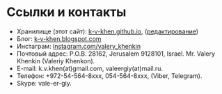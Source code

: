 # Ссылки и контакты

 * Хранилище (этот сайт): [k-v-khen.github.io](https://k-v-khen.github.io), ([редактирование](https://github.com/k-v-khen/k-v-khen.github.io))
 * Блог: [k-v-khen.blogspot.com](http://k-v-khen.blogspot.com)
 * Инстаграм: [instagram.com/valery_khenkin](https://www.instagram.com/valery_khenkin/)
 * Почтовый адрес: P.O.B. 28162, Jerusalem 9128101, Israel. Mr. Valery Khenkin (Valeriy Khenkon).
 * E-mail: k.v.khen(at)gmail.com, valeergiy(at)mail.ru.
 * Телефон: +972-54-564-8xxx, 054-564-8xxx, (Viber, Telegram).
 * Skype: vale-er-giy.

